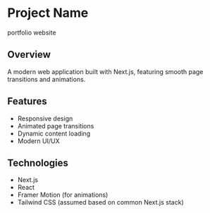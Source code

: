 # Project Name

portfolio website

## Overview

A modern web application built with Next.js, featuring smooth page transitions and animations.

## Features

- Responsive design
- Animated page transitions
- Dynamic content loading
- Modern UI/UX

## Technologies

- Next.js
- React
- Framer Motion (for animations)
- Tailwind CSS (assumed based on common Next.js stack)
